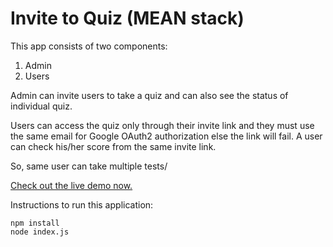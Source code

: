 Invite to Quiz (MEAN stack)
=======================

This app consists of two components:

1. Admin
2. Users

Admin can invite users to take a quiz and can also see the status of individual quiz.

Users can access the quiz only through their invite link and they must use the same email for Google OAuth2 authorization else the link will fail. A user can check his/her score from the same invite link.

So, same user can take multiple tests/

[Check out the live demo now.](http://nginterviewquiz.herokuapp.com/)

Instructions to run this application:
   

    npm install
    node index.js

